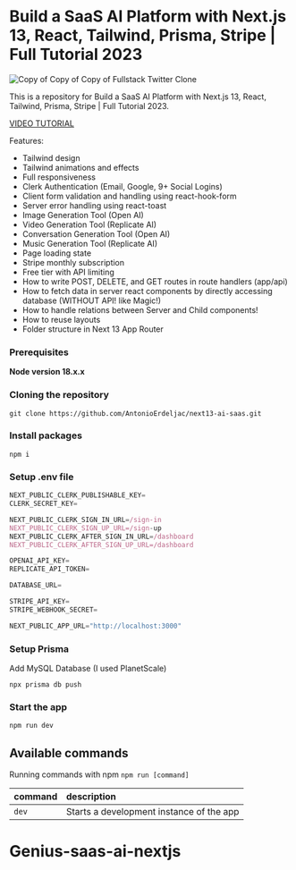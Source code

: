 # Build a SaaS AI Platform with Next.js 13, React, Tailwind, Prisma, Stripe | Full Tutorial 2023

![Copy of Copy of Copy of Fullstack Twitter Clone](https://github.com/AntonioErdeljac/next13-ai-saas/assets/23248726/c47e604a-b50b-4eb0-b420-fda20908f522)



This is a repository for Build a SaaS AI Platform with Next.js 13, React, Tailwind, Prisma, Stripe | Full Tutorial 2023.

[VIDEO TUTORIAL](https://www.youtube.com/watch?v=ffJ38dBzrlY)

Features:

- Tailwind design
- Tailwind animations and effects
- Full responsiveness
- Clerk Authentication (Email, Google, 9+ Social Logins)
- Client form validation and handling using react-hook-form
- Server error handling using react-toast
- Image Generation Tool (Open AI)
- Video Generation Tool (Replicate AI)
- Conversation Generation Tool (Open AI)
- Music Generation Tool (Replicate AI)
- Page loading state
- Stripe monthly subscription
- Free tier with API limiting
- How to write POST, DELETE, and GET routes in route handlers (app/api)
- How to fetch data in server react components by directly accessing database (WITHOUT API! like Magic!)
- How to handle relations between Server and Child components!
- How to reuse layouts
- Folder structure in Next 13 App Router

### Prerequisites

**Node version 18.x.x**

### Cloning the repository

```shell
git clone https://github.com/AntonioErdeljac/next13-ai-saas.git
```

### Install packages

```shell
npm i
```

### Setup .env file


```js
NEXT_PUBLIC_CLERK_PUBLISHABLE_KEY=
CLERK_SECRET_KEY=

NEXT_PUBLIC_CLERK_SIGN_IN_URL=/sign-in
NEXT_PUBLIC_CLERK_SIGN_UP_URL=/sign-up
NEXT_PUBLIC_CLERK_AFTER_SIGN_IN_URL=/dashboard
NEXT_PUBLIC_CLERK_AFTER_SIGN_UP_URL=/dashboard

OPENAI_API_KEY=
REPLICATE_API_TOKEN=

DATABASE_URL=

STRIPE_API_KEY=
STRIPE_WEBHOOK_SECRET=

NEXT_PUBLIC_APP_URL="http://localhost:3000"
```

### Setup Prisma

Add MySQL Database (I used PlanetScale)

```shell
npx prisma db push

```

### Start the app

```shell
npm run dev
```

## Available commands

Running commands with npm `npm run [command]`

| command         | description                              |
| :-------------- | :--------------------------------------- |
| `dev`           | Starts a development instance of the app |
# Genius-saas-ai-nextjs
